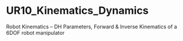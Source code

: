 # UR10_Kinematics_Dynamics
Robot Kinematics – DH Parameters, Forward &amp; Inverse Kinematics of a 6DOF robot manipulator
